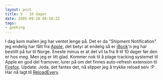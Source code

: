 ```yaml
---
layout: post
title: 9 - 10 dager
date: 2005-09-20 08:58:22
tags: 
- geeking
---
```

I dag kom mailen jeg har ventet lenge på. Det er da "Shipment Notification" jeg endelig har fått fra <a href="http://www.apple.no/">Apple</a>, det betyr at endelig så er <a href="http://www.apple.com/no/ibook/">iBook</a>'n jeg har bestillt på tur til Norge. Eneste minus er at det vil ta fra 9 til 10 dager før den er hos meg. Men jeg er litt glad. Kommer nok til å plage tracking systemet til Apple en god del framover, lurer på om det finnes auto-refresh extension til <a href="http://www.mozilla.org/products/firefox/">Firefox</a>. Update: Joda, det fantes det, nå slipper jeg å trykke reload selv :P Har nå lagt til <a href="https://addons.mozilla.org/extensions/moreinfo.php?id=115">ReloadEvery</a>.
